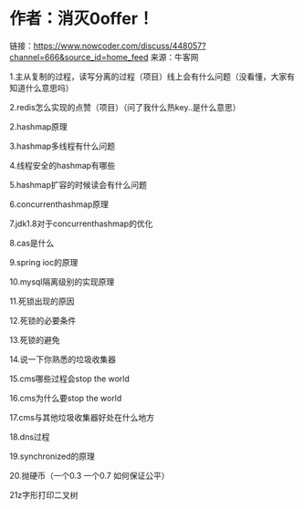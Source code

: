 # 作者：消灭0offer！

链接：https://www.nowcoder.com/discuss/448057?channel=666&source_id=home_feed
来源：牛客网



1.主从复制的过程，读写分离的过程（项目）线上会有什么问题（没看懂，大家有知道什么意思吗） 

2.redis怎么实现的点赞（项目）（问了我什么热key..是什么意思）

2.hashmap原理 

3.hashmap多线程有什么问题 

4.线程安全的hashmap有哪些 

5.hashmap扩容的时候读会有什么问题 

6.concurrenthashmap原理 

7.jdk1.8对于concurrenthashmap的优化

8.cas是什么

9.spring ioc的原理

10.mysql隔离级别的实现原理

11.死锁出现的原因

12.死锁的必要条件

13.死锁的避免

14.说一下你熟悉的垃圾收集器

15.cms哪些过程会stop the world  

16.cms为什么要stop the world 

17.cms与其他垃圾收集器好处在什么地方 

18.dns过程 

19.synchronized的原理

20.抛硬币（一个0.3 一个0.7 如何保证公平）

21z字形打印二叉树